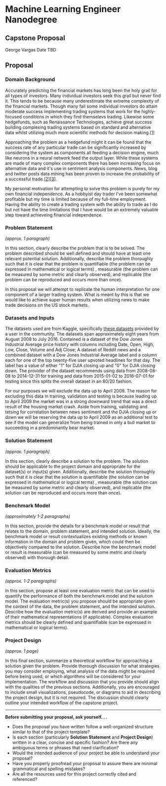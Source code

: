 # Machine Learning Engineer Nanodegree
## Capstone Proposal
George Vargas
Date TBD

## Proposal

### Domain Background

Accurately predicting the financial markets has long been the holy grail for all types of investors. Many individual investors seek this grail but never find it. This tends to be because many underestimate the extreme complexity of the financial markets. Though many fail some individual investors do attain moderate success implementing trading systems that work for the highly-focused conditions in which they find themselevs trading.  Likewise some hedgefunds, such as Renaissance Technologies, achieve great success building complexing trading systems based on standard and alternative data whilst utilizing much more scientific methods for decision making.[[1]]((https://www.linkedin.com/pulse/20141117150538-17004994-pure-alpha-story-of-renaissance-technologies/))

Approaching the problem as a hedgefund might it can be found that the success rate of any particular trade can be significantly increased by considering the system as components all feeding a decision engine, much like neurons in a neural network feed the output layer. While these systems are made of many complex components there has been increasing focus on alternative data and it's use in sentiment analysis components. News, blog and twitter posts data mining has been proven to increase the probability of a successful trade.[[2]](https://arxiv.org/pdf/1010.3003.pdf)[[3]](http://cs229.stanford.edu/proj2015/029_report.pdf).

My personal motivation for attempting to solve this problem is purely for my own financial independence. As a hobbyist day trader I've been somewhat profitable but my time is limited because of my full-time employment. Having the ability to create a trading system with the ability to trade as I do but not have the time limitations that I have would be an extremely valuable step toward achieveing financial independence.

### Problem Statement
_(approx. 1 paragraph)_

In this section, clearly describe the problem that is to be solved. The problem described should be well defined and should have at least one relevant potential solution. Additionally, describe the problem thoroughly such that it is clear that the problem is quantifiable (the problem can be expressed in mathematical or logical terms) , measurable (the problem can be measured by some metric and clearly observed), and replicable (the problem can be reproduced and occurs more than once).

In this proposal we will attempt to replicate the human interpretation for one component of a larger trading system. What is meant by this is that we would like to achieve super human results when utilizing news to make trade decisions on the US stock markets. 

### Datasets and Inputs

The datasets used are from Kaggle, specifically [these datasets](https://www.kaggle.com/aaron7sun/stocknews#Combined_News_DJIA.csv) provided by a user in the community. The datasets span approximately eight years from August 2008 to July 2016. Contained is a dataset of the Dow Jones Industrial Average price history with columns including Date, Open, High, Low, Close, Volume and Adj Close; A dataset of Reddit news and a combined dataset with a Dow Jones Industrial Average label and a column each for one of the top twenty-five user upvoted headlines for that day. The label has a value of either "1" for DJIA closing up and "0" for DJIA closing down. The provider of the dataset recommends using data from 2008-08-08 to 2014-12-31 for training and data from 2015-01-02 to 2016-07-01 for testing since this splits the overall dataset in an 80/20 fashion. 

For our purposes we will exclude the data up to April 2009. The reason for excluding this data in training, validation and testing is because leading up to April 2009 the market was in a strong downward trend that was a direct result of the housing market crash. Aside from training, validating and tetsing for correlation between news sentiment and the DJIA closing up or down we will be reserving the data up to April 2009 as an additional test to see if the model can generalize from being trained in only a bull market to succeeding in a predominantly bear market.

### Solution Statement
_(approx. 1 paragraph)_

In this section, clearly describe a solution to the problem. The solution should be applicable to the project domain and appropriate for the dataset(s) or input(s) given. Additionally, describe the solution thoroughly such that it is clear that the solution is quantifiable (the solution can be expressed in mathematical or logical terms) , measurable (the solution can be measured by some metric and clearly observed), and replicable (the solution can be reproduced and occurs more than once).

### Benchmark Model
_(approximately 1-2 paragraphs)_

In this section, provide the details for a benchmark model or result that relates to the domain, problem statement, and intended solution. Ideally, the benchmark model or result contextualizes existing methods or known information in the domain and problem given, which could then be objectively compared to the solution. Describe how the benchmark model or result is measurable (can be measured by some metric and clearly observed) with thorough detail.

### Evaluation Metrics
_(approx. 1-2 paragraphs)_

In this section, propose at least one evaluation metric that can be used to quantify the performance of both the benchmark model and the solution model. The evaluation metric(s) you propose should be appropriate given the context of the data, the problem statement, and the intended solution. Describe how the evaluation metric(s) are derived and provide an example of their mathematical representations (if applicable). Complex evaluation metrics should be clearly defined and quantifiable (can be expressed in mathematical or logical terms).

### Project Design
_(approx. 1 page)_

In this final section, summarize a theoretical workflow for approaching a solution given the problem. Provide thorough discussion for what strategies you may consider employing, what analysis of the data might be required before being used, or which algorithms will be considered for your implementation. The workflow and discussion that you provide should align with the qualities of the previous sections. Additionally, you are encouraged to include small visualizations, pseudocode, or diagrams to aid in describing the project design, but it is not required. The discussion should clearly outline your intended workflow of the capstone project.

-----------

**Before submitting your proposal, ask yourself. . .**

- Does the proposal you have written follow a well-organized structure similar to that of the project template?
- Is each section (particularly **Solution Statement** and **Project Design**) written in a clear, concise and specific fashion? Are there any ambiguous terms or phrases that need clarification?
- Would the intended audience of your project be able to understand your proposal?
- Have you properly proofread your proposal to assure there are minimal grammatical and spelling mistakes?
- Are all the resources used for this project correctly cited and referenced?
